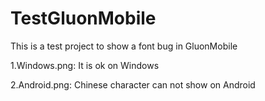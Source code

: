 # TestGluonMobile
This is a test project to show a font bug in GluonMobile

1.Windows.png:
It is ok on Windows

2.Android.png:
Chinese character can not show on Android
